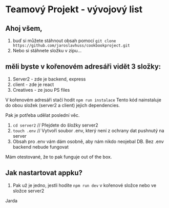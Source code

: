 # Teamový Projekt - vývojový list

## Ahoj všem,

1. buď si můžete stáhnout obsah pomocí `git clone https://github.com/jaroslavhuss/cookbookproject.git`
2. Nebo si stáhnete složku v zipu... 

## měli byste v kořenovém adresáři vidět 3 složky:
1. Server2 - zde je backend, express
2. client - zde je react 
3. Creatives - ze jsou PS files

V kořenovém adresáři stačí hodit 
`npm run instalace`
Tento kód nainstaluje do obou složek (server2 a client) jejich dependencies. 

Pak je potřeba udělat poslední věc. 

1. `cd server2` // Přejdete do šložky server2
2. `touch .env` // Vytvoří soubor .env, který není z ochrany dat pushnutý na server
3. Obsah pro .env vám dám osobně, aby nám nikdo neojebal DB. Bez .env backend nebude fungovat

Mám otestované, že to pak funguje out of the box. 

## Jak nastartovat appku?

1. Pak už je jedno, jestli hodíte `npm run dev` v kořenové složce nebo ve složce server2

Jarda